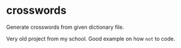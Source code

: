 # crosswords

Generate crosswords from given dictionary file.

Very old project from my school. Good example on how `not` to code.

